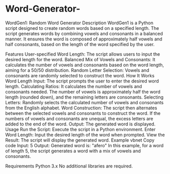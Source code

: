 # Word-Generator-


WordGen1: Random Word Generator
Description
WordGen1 is a Python script designed to create random words based on a specified length. The script generates words by combining vowels and consonants in a balanced manner. It ensures the word is composed of approximately half vowels and half consonants, based on the length of the word specified by the user.

Features
User-specified Word Length: The script allows users to input the desired length for the word.
Balanced Mix of Vowels and Consonants: It calculates the number of vowels and consonants based on the word length, aiming for a 50/50 distribution.
Random Letter Selection: Vowels and consonants are randomly selected to construct the word.
How It Works
Word Length Input: The script prompts the user to enter the desired word length.
Calculating Ratios: It calculates the number of vowels and consonants needed. The number of vowels is approximately half the word length (rounded down), and the remaining letters are consonants.
Selecting Letters: Randomly selects the calculated number of vowels and consonants from the English alphabet.
Word Construction: The script then alternates between the selected vowels and consonants to construct the word. If the numbers of vowels and consonants are unequal, the excess letters are added to the end of the word.
Output: The generated word is displayed.
Usage
Run the Script: Execute the script in a Python environment.
Enter Word Length: Input the desired length of the word when prompted.
View the Result: The script will display the generated word.
Example
vbnet
Copy code
Input: 5
Output: Generated word is: "afero"
In this example, for a word of length 5, the script generates a word with a mix of vowels and consonants.

Requirements
Python 3.x
No additional libraries are required.
